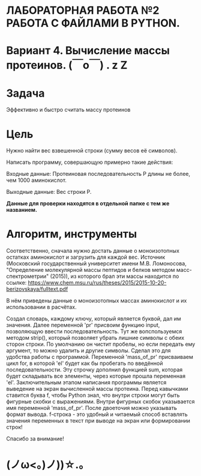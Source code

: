 # ЛАБОРАТОРНАЯ РАБОТА №2 РАБОТА С ФАЙЛАМИ В PYTHON. 
# Вариант 4. Вычисление массы протеинов. (￣o￣) . z Z

# Задача
Эффективно и быстро считать массу протеинов

# Цель
Нужно найти вес взвешенной строки (сумму весов её символов). 

Написать программу, совершающую примерно такие действия:

Входные данные: Протеиновая последовательность P длины не более, чем 1000 аминокислот.

Выходные данные: Вес строки P.

**Данные для проверки находятся в отдельной папке с тем же названием.**

# Алгоритм, инструменты
Соответственно, сначала нужно достать данные о моноизотопных остатках аминокислот и загрузить для каждой вес. Источник (Московский государственный университет имени М.В. Ломоносова, "Определение молекулярной массы пептидов и белков методом масс-спектрометрии" (2015)), из которого брал эти массы находится по ссылке: https://www.chem.msu.ru/rus/theses/2015/2015-10-20-berizovskaya/fulltext.pdf 

В нём приведены данные о моноизотопных массах аминокислот и их использовании в расчётах.

Создал словарь, каждому ключу, который является буквой, дал им значения. Далее переменной 'pr' присвоим функцию input, позволяющую ввести последовательность. Тут же вопспользуемся методом strip(), который позволяет убрать лишние символы с обеих сторон строки. По умолчанию он чистит пробелы, но если передать ему аргумент, то можно удалить и другие символы. Сделал это для удобства работы с программой. Переменной 'mass_of_pr' присваиваем  цикл for, в которой 'el' будет как бы пробегать по введённой последовательности. Эту строчку дополнил функцией sum, которая будет складывать все элементы, через которые прошла переменная 'el'.
Заключительным этапом написания программы является выведение на экран вычисленной массы протеина. Перед кавычками ставится буква f, чтобы Python знал, что внутри строки могут быть фигурные скобки с выражениями. Внутри фигурных скобок указывается имя переменной 'mass_of_pr'. После двоеточия можно указывать формат вывода. f-строка - это удобный и читаемый способ вставлять значения переменных в текст при выводе на экран или формировании строк!

Спасибо за внимание! 
# **(ノω<。)ノ))☆.。**










